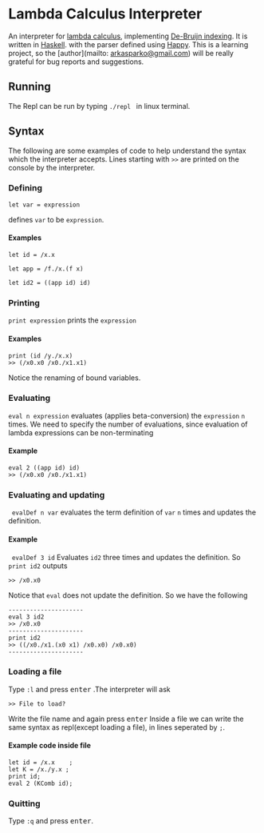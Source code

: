 # Lambda Calculus Interpreter

An interpreter for [lambda calculus](https://en.wikipedia.org/wiki/Lambda_calculus),
implementing
[De-Bruijn indexing](https://en.wikipedia.org/wiki/De_Bruijn_index).
It is written in [Haskell](https://www.haskell.org/).
with the parser defined using
[Happy](https://www.haskell.org/happy/).
This is a learning project,
so the [author](mailto: arkasparko@gmail.com)
will be really grateful
for bug reports and suggestions.

## Running
The Repl can be run by typing
```./repl ```
in linux terminal. 

## Syntax

The following are some examples of code
to help understand the syntax which
the interpreter accepts.
Lines starting with ``` >> ``` are
printed on the console
by the interpreter.

### Defining

``` let var = expression ```

defines ```var``` to be ```expression```.
#### Examples

``` let id = /x.x ```

``` let app = /f./x.(f x) ```

``` let id2 = ((app id) id) ```

### Printing
``` print expression ``` prints the ```expression```

#### Examples

```
print (id /y./x.x)
>> (/x0.x0 /x0./x1.x1)
```

Notice the renaming of bound variables.

### Evaluating
``` eval n expression ``` evaluates
(applies beta-conversion)
the ```expression``` ```n``` times.
We need to specify the number of evaluations, since evaluation of lambda expressions
can be non-terminating

#### Example

```
eval 2 ((app id) id) 
>> (/x0.x0 /x0./x1.x1)
```
### Evaluating and updating

``` evalDef n var```
evaluates the term definition of ```var```
```n``` times and updates the definition.

#### Example

``` evalDef 3 id```
Evaluates ``` id2 ``` three times and
updates the definition. So ```print id2```
outputs

```>> /x0.x0```

Notice that ```eval``` does not update the definition. So we have the following
```
---------------------
eval 3 id2
>> /x0.x0
---------------------
print id2
>> ((/x0./x1.(x0 x1) /x0.x0) /x0.x0)
---------------------
```


### Loading a file 
Type ```:l``` and press <kbd>enter</kbd>
.The interpreter will ask

```>> File to load?```

Write the file name and again
press <kbd>enter</kbd>
Inside a file we can write the same
syntax as repl(except loading a file),
in lines seperated by ```;```.

#### Example code inside file
```
let id = /x.x    ;
let K = /x./y.x ;
print id;
eval 2 (KComb id);
``` 

### Quitting
Type ```:q``` and press <kbd>enter</kbd>.
